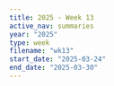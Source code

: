 ```yaml
---
title: 2025 - Week 13
active_nav: summaries
year: "2025"
type: week
filename: "wk13"
start_date: "2025-03-24"
end_date: "2025-03-30"
---
```

